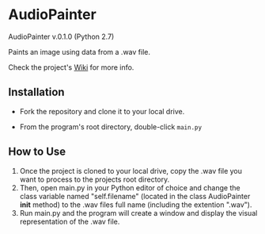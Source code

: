 # AudioPainter

AudioPainter v.0.1.0 (Python 2.7)

Paints an image using data from a .wav file.

Check the project's [Wiki](https://github.com/Kwistech/AudioPainter/wiki) for more info.

## Installation ##

+ Fork the repository and clone it to your local drive.

+ From the program's root directory, double-click `main.py`

## How to Use

1. Once the project is cloned to your local drive, copy the .wav file you want to process to the projects root directory.
2. Then, open main.py in your Python editor of choice and change the class variable named "self.filename" (located in the class AudioPainter __init__ method) to the .wav files full name (including the extention ".wav"). 
3. Run main.py and the program will create a window and display the visual representation of the .wav file.
